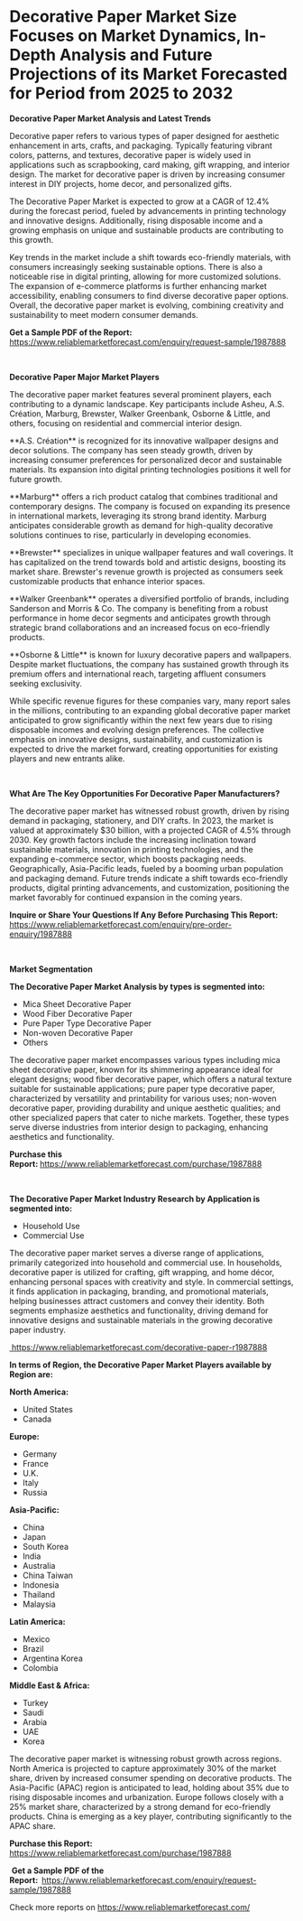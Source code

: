 <p><h1>Decorative Paper Market Size Focuses on Market Dynamics, In-Depth Analysis and Future Projections of its Market Forecasted for Period from 2025 to 2032</h1></p><p><strong>Decorative Paper Market Analysis and Latest Trends</strong></p>
<p><p>Decorative paper refers to various types of paper designed for aesthetic enhancement in arts, crafts, and packaging. Typically featuring vibrant colors, patterns, and textures, decorative paper is widely used in applications such as scrapbooking, card making, gift wrapping, and interior design. The market for decorative paper is driven by increasing consumer interest in DIY projects, home decor, and personalized gifts. </p><p>The Decorative Paper Market is expected to grow at a CAGR of 12.4% during the forecast period, fueled by advancements in printing technology and innovative designs. Additionally, rising disposable income and a growing emphasis on unique and sustainable products are contributing to this growth. </p><p>Key trends in the market include a shift towards eco-friendly materials, with consumers increasingly seeking sustainable options. There is also a noticeable rise in digital printing, allowing for more customized solutions. The expansion of e-commerce platforms is further enhancing market accessibility, enabling consumers to find diverse decorative paper options. Overall, the decorative paper market is evolving, combining creativity and sustainability to meet modern consumer demands.</p></p>
<p><strong>Get a Sample PDF of the Report:&nbsp;</strong> <a href="https://www.reliablemarketforecast.com/enquiry/request-sample/1987888?utm_campaign=3512&utm_medium=2&utm_source=Github&utm_content=ia&utm_term=05042025&utm_id=decorative-paper">https://www.reliablemarketforecast.com/enquiry/request-sample/1987888</a></p>
<p>&nbsp;</p>
<p><strong>Decorative Paper Major Market Players</strong></p>
<p><p>The decorative paper market features several prominent players, each contributing to a dynamic landscape. Key participants include Asheu, A.S. Création, Marburg, Brewster, Walker Greenbank, Osborne & Little, and others, focusing on residential and commercial interior design.</p><p>**A.S. Création** is recognized for its innovative wallpaper designs and decor solutions. The company has seen steady growth, driven by increasing consumer preferences for personalized decor and sustainable materials. Its expansion into digital printing technologies positions it well for future growth.</p><p>**Marburg** offers a rich product catalog that combines traditional and contemporary designs. The company is focused on expanding its presence in international markets, leveraging its strong brand identity. Marburg anticipates considerable growth as demand for high-quality decorative solutions continues to rise, particularly in developing economies.</p><p>**Brewster** specializes in unique wallpaper features and wall coverings. It has capitalized on the trend towards bold and artistic designs, boosting its market share. Brewster's revenue growth is projected as consumers seek customizable products that enhance interior spaces.</p><p>**Walker Greenbank** operates a diversified portfolio of brands, including Sanderson and Morris & Co. The company is benefiting from a robust performance in home decor segments and anticipates growth through strategic brand collaborations and an increased focus on eco-friendly products.</p><p>**Osborne & Little** is known for luxury decorative papers and wallpapers. Despite market fluctuations, the company has sustained growth through its premium offers and international reach, targeting affluent consumers seeking exclusivity.</p><p>While specific revenue figures for these companies vary, many report sales in the millions, contributing to an expanding global decorative paper market anticipated to grow significantly within the next few years due to rising disposable incomes and evolving design preferences. The collective emphasis on innovative designs, sustainability, and customization is expected to drive the market forward, creating opportunities for existing players and new entrants alike.</p></p>
<p>&nbsp;</p>
<p><strong>What Are The Key Opportunities For Decorative Paper Manufacturers?</strong></p>
<p><p>The decorative paper market has witnessed robust growth, driven by rising demand in packaging, stationery, and DIY crafts. In 2023, the market is valued at approximately $30 billion, with a projected CAGR of 4.5% through 2030. Key growth factors include the increasing inclination toward sustainable materials, innovation in printing technologies, and the expanding e-commerce sector, which boosts packaging needs. Geographically, Asia-Pacific leads, fueled by a booming urban population and packaging demand. Future trends indicate a shift towards eco-friendly products, digital printing advancements, and customization, positioning the market favorably for continued expansion in the coming years.</p></p>
<p><strong>Inquire or Share Your Questions If Any Before Purchasing This Report:</strong> <a href="https://www.reliablemarketforecast.com/enquiry/pre-order-enquiry/1987888?utm_campaign=3512&utm_medium=2&utm_source=Github&utm_content=ia&utm_term=05042025&utm_id=decorative-paper">https://www.reliablemarketforecast.com/enquiry/pre-order-enquiry/1987888</a></p>
<p>&nbsp;</p>
<p><strong>Market Segmentation</strong></p>
<p><strong>The Decorative Paper Market Analysis by types is segmented into:</strong></p>
<p><ul><li>Mica Sheet Decorative Paper</li><li>Wood Fiber Decorative Paper</li><li>Pure Paper Type Decorative Paper</li><li>Non-woven Decorative Paper</li><li>Others</li></ul></p>
<p><p>The decorative paper market encompasses various types including mica sheet decorative paper, known for its shimmering appearance ideal for elegant designs; wood fiber decorative paper, which offers a natural texture suitable for sustainable applications; pure paper type decorative paper, characterized by versatility and printability for various uses; non-woven decorative paper, providing durability and unique aesthetic qualities; and other specialized papers that cater to niche markets. Together, these types serve diverse industries from interior design to packaging, enhancing aesthetics and functionality.</p></p>
<p><strong>Purchase this Report:&nbsp;</strong><a href="https://www.reliablemarketforecast.com/purchase/1987888?utm_campaign=3512&utm_medium=2&utm_source=Github&utm_content=ia&utm_term=05042025&utm_id=decorative-paper">https://www.reliablemarketforecast.com/purchase/1987888</a></p>
<p>&nbsp;</p>
<p><strong>The Decorative Paper Market Industry Research by Application is segmented into:</strong></p>
<p><ul><li>Household Use</li><li>Commercial Use</li></ul></p>
<p><p>The decorative paper market serves a diverse range of applications, primarily categorized into household and commercial use. In households, decorative paper is utilized for crafting, gift wrapping, and home décor, enhancing personal spaces with creativity and style. In commercial settings, it finds application in packaging, branding, and promotional materials, helping businesses attract customers and convey their identity. Both segments emphasize aesthetics and functionality, driving demand for innovative designs and sustainable materials in the growing decorative paper industry.</p></p>
<p><a href="https://www.reliablemarketforecast.com/decorative-paper-r1987888?utm_campaign=3512&utm_medium=2&utm_source=Github&utm_content=ia&utm_term=05042025&utm_id=decorative-paper">&nbsp;https://www.reliablemarketforecast.com/decorative-paper-r1987888</a></p>
<p><strong>In terms of Region, the Decorative Paper Market Players available by Region are:</strong></p>
<p>
    <p> <strong> North America: </strong>
        <ul>
            <li>United States</li>
            <li>Canada</li>
        </ul>
        </p> 
    <p> <strong> Europe: </strong>
        <ul>
            <li>Germany</li>
            <li>France</li>
            <li>U.K.</li>
            <li>Italy</li>
            <li>Russia</li>
        </ul>
        </p> 
    <p> <strong> Asia-Pacific: </strong>
        <ul>
            <li>China</li>
            <li>Japan</li>
            <li>South Korea</li>
            <li>India</li>
            <li>Australia</li>
            <li>China Taiwan</li>
            <li>Indonesia</li>
            <li>Thailand</li>
            <li>Malaysia</li>
        </ul>
        </p> 
    <p> <strong> Latin America: </strong>
        <ul>
            <li>Mexico</li>
            <li>Brazil</li>
            <li>Argentina Korea</li>
            <li>Colombia</li>
        </ul>
        </p> 
    <p> <strong> Middle East & Africa: </strong>
        <ul>
            <li>Turkey</li>
            <li>Saudi</li>
            <li>Arabia</li>
            <li>UAE</li>
            <li>Korea</li>
        </ul>
    </p>
    </p>
<p><p>The decorative paper market is witnessing robust growth across regions. North America is projected to capture approximately 30% of the market share, driven by increased consumer spending on decorative products. The Asia-Pacific (APAC) region is anticipated to lead, holding about 35% due to rising disposable incomes and urbanization. Europe follows closely with a 25% market share, characterized by a strong demand for eco-friendly products. China is emerging as a key player, contributing significantly to the APAC share.</p></p>
<p><strong>Purchase this Report: </strong><a href="https://www.reliablemarketforecast.com/purchase/1987888?utm_campaign=3512&utm_medium=2&utm_source=Github&utm_content=ia&utm_term=05042025&utm_id=decorative-paper">https://www.reliablemarketforecast.com/purchase/1987888</a></p>
<p>&nbsp;<strong>Get a Sample PDF of the Report:&nbsp;&nbsp;</strong><a href="https://www.reliablemarketforecast.com/enquiry/request-sample/1987888?utm_campaign=3512&utm_medium=2&utm_source=Github&utm_content=ia&utm_term=05042025&utm_id=decorative-paper">https://www.reliablemarketforecast.com/enquiry/request-sample/1987888</a></p>
<p><strong></strong></p>
<p>Check more reports on <a href="https://www.reliablemarketforecast.com/?utm_campaign=3512&utm_medium=2&utm_source=Github&utm_content=ia&utm_term=05042025&utm_id=decorative-paper">https://www.reliablemarketforecast.com/</a></p>
